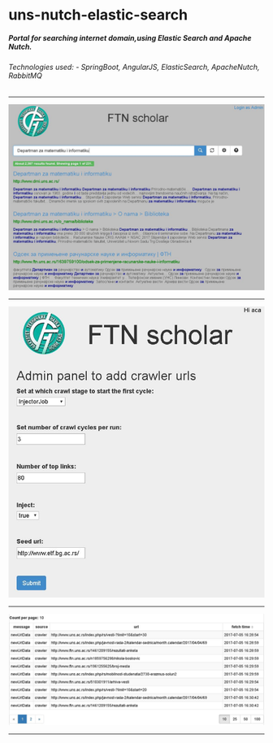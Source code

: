 # uns-nutch-elastic-search
##### Portal for searching internet domain,using Elastic Search and Apache Nutch. 
###### Technologies used: - SpringBoot, AngularJS, ElasticSearch, ApacheNutch, RabbitMQ

***

![alt tag](https://github.com/acailic/uns-nutch-elastic-search/blob/master/images/search.jpg)
___
![alt tag](https://github.com/acailic/uns-nutch-elastic-search/blob/master/images/admin.jpg)
___
![alt tag](https://github.com/acailic/uns-nutch-elastic-search/blob/master/images/table.jpg)
___
